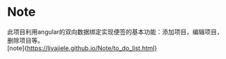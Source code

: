 # Note
此项目利用angular的双向数据绑定实现便签的基本功能：添加项目，编辑项目，删除项目等。<br>
[note]{https://liyajiele.github.io/Note/to_do_list.html}
